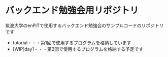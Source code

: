 # バックエンド勉強会用リポジトリ

筑波大学のenPiTで使用するバックエンド勉強会のサンプルコードのリポジトリです

- tutorial・・・第1回で使用するプログラムを格納しています
- [WIP]day1・・・第2回で使用するプログラムを格納する予定です
